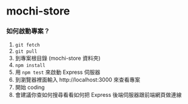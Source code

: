 # mochi-store

### 如何啟動專案？

1. `git fetch`
2. `git pull`
3. 到專案根目錄 (mochi-store 資料夾) 
4. `npm install`
5. 用 `npm test` 來啟動 Express 伺服器
6. 到瀏覽器裡面輸入 http://localhost:3000 來查看專案
7. 開始 coding
8. 會建議你查如何搜尋看看如何把 Express 後端伺服器跟前端網頁做連線

